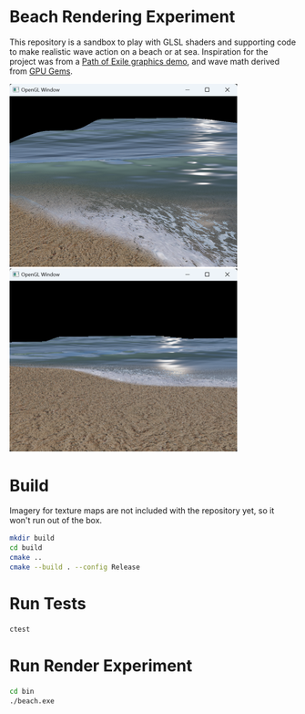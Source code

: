 # Beach Rendering Experiment

This repository is a sandbox to play with GLSL shaders and supporting code to make realistic wave action on a beach or at sea.  Inspiration for the project was from a [Path of Exile graphics demo](https://www.youtube.com/watch?v=Do9NB7l4Sx8), and wave math derived from [GPU Gems](https://developer.nvidia.com/gpugems/gpugems/part-i-natural-effects/chapter-1-effective-water-simulation-physical-models).

<img src="Screenshot1.png" alt="Beach Render 1" width="400"/>
<img src="Screenshot2.png" alt="Beach Render 2" width="400"/>

# Build

Imagery for texture maps are not included with the repository yet, so it won't run out of the box.

```bash
mkdir build
cd build
cmake ..
cmake --build . --config Release
```

# Run Tests
```bash
ctest
```

# Run Render Experiment
```bash
cd bin
./beach.exe
```